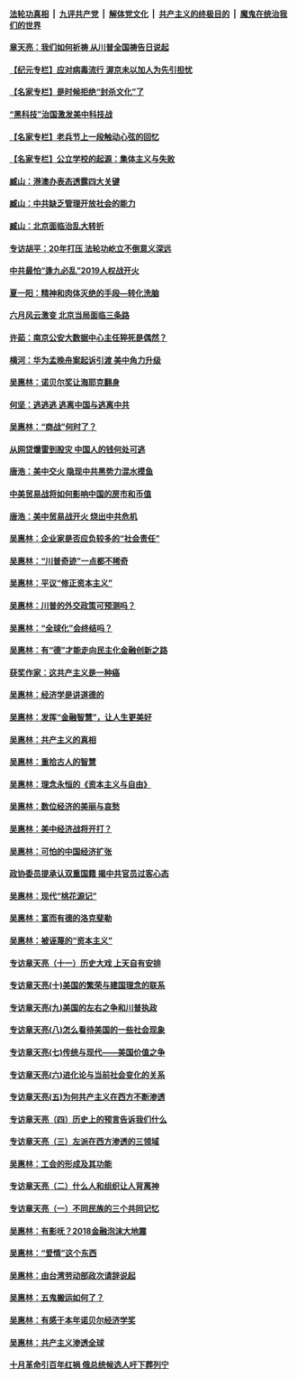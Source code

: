 

####  [法轮功真相](../../../../basic/blob/master/README.md?t=06290731) &nbsp;|&nbsp; [九评共产党](../../../../9ping.md/blob/master/README.md?t=06290731) &nbsp;|&nbsp; [解体党文化](../../../../jtdwh.md/blob/master/README.md?t=06290731)  &nbsp;|&nbsp; [共产主义的终极目的](../../../../gczydzjmd.md/blob/master/README.md?t=06290731) &nbsp;|&nbsp; [魔鬼在统治我们的世界](../../../../mgztzwmdsj.md/blob/master/README.md?t=06290731) 

#### [章天亮：我们如何祈祷 从川普全国祷告日说起](../pages/nsc423/n11944627.md?t=06290731) 

#### [【纪元专栏】应对病毒流行 渥京未以加人为先引担忧](../pages/nsc423/n11875714.md?t=06290731) 

#### [【名家专栏】是时候拒绝“封杀文化”了](../pages/nsc423/n11814093.md?t=06290731) 

#### [“黑科技”治国激发美中科技战](../pages/nsc423/n11638056.md?t=06290731) 

#### [【名家专栏】老兵节上一段触动心弦的回忆](../pages/nsc423/n11646016.md?t=06290731) 

#### [【名家专栏】公立学校的起源：集体主义与失败](../pages/nsc423/n11601833.md?t=06290731) 

#### [臧山：港澳办表态透露四大关键](../pages/nsc423/n11421628.md?t=06290731) 

#### [臧山：中共缺乏管理开放社会的能力](../pages/nsc423/n11407457.md?t=06290731) 

#### [臧山：北京面临治乱大转折](../pages/nsc423/n11406895.md?t=06290731) 

#### [专访胡平：20年打压 法轮功屹立不倒意义深远](../pages/nsc423/n11398800.md?t=06290731) 

#### [中共最怕“逢九必乱”2019人权战开火](../pages/nsc423/n11385248.md?t=06290731) 

#### [夏一阳：精神和肉体灭绝的手段—转化洗脑](../pages/nsc423/n11368250.md?t=06290731) 

#### [六月风云激变 北京当局面临三条路](../pages/nsc423/n11313668.md?t=06290731) 

#### [许茹：南京公安大数据中心主任猝死是偶然？](../pages/nsc423/n11064744.md?t=06290731) 

#### [横河：华为孟晚舟案起诉引渡 美中角力升级](../pages/nsc423/n11027230.md?t=06290731) 

#### [吴惠林：诺贝尔奖让海耶克翻身](../pages/nsc423/n10890049.md?t=06290731) 

#### [何坚：逃逃逃 逃离中国与逃离中共](../pages/nsc423/n10592891.md?t=06290731) 

#### [吴惠林：“商战”何时了？](../pages/nsc423/n10573558.md?t=06290731) 

#### [从网贷爆雷到股灾 中国人的钱何处可逃](../pages/nsc423/n10572800.md?t=06290731) 

#### [唐浩：美中交火 隐现中共黑势力混水摸鱼](../pages/nsc423/n10544040.md?t=06290731) 

#### [中美贸易战将如何影响中国的房市和币值](../pages/nsc423/n10543697.md?t=06290731) 

#### [唐浩：美中贸易战开火 烧出中共危机](../pages/nsc423/n10540126.md?t=06290731) 

#### [吴惠林：企业家是否应负较多的“社会责任”](../pages/nsc423/n10535022.md?t=06290731) 

#### [吴惠林：“川普奇迹”一点都不稀奇](../pages/nsc423/n10512808.md?t=06290731) 

#### [吴惠林：平议“修正资本主义”](../pages/nsc423/n10495724.md?t=06290731) 

#### [吴惠林：川普的外交政策可预测吗？](../pages/nsc423/n10462387.md?t=06290731) 

#### [吴惠林：“全球化”会终结吗？](../pages/nsc423/n10452838.md?t=06290731) 

#### [吴惠林：有“德”才能走向民主化金融创新之路](../pages/nsc423/n10432292.md?t=06290731) 

#### [获奖作家：这共产主义是一种癌](../pages/nsc423/n10431541.md?t=06290731) 

#### [吴惠林：经济学是讲道德的](../pages/nsc423/n10398014.md?t=06290731) 

#### [吴惠林：发挥“金融智慧”，让人生更美好](../pages/nsc423/n10375019.md?t=06290731) 

#### [吴惠林：共产主义的真相](../pages/nsc423/n10351394.md?t=06290731) 

#### [吴惠林：重拾古人的智慧](../pages/nsc423/n10337691.md?t=06290731) 

#### [吴惠林：理念永恒的《资本主义与自由》](../pages/nsc423/n10316274.md?t=06290731) 

#### [吴惠林：数位经济的美丽与哀愁](../pages/nsc423/n10292946.md?t=06290731) 

#### [吴惠林：美中经济战将开打？](../pages/nsc423/n10258825.md?t=06290731) 

#### [吴惠林：可怕的中国经济扩张](../pages/nsc423/n10219147.md?t=06290731) 

#### [政协委员提承认双重国籍 揭中共官员过客心态](../pages/nsc423/n10208809.md?t=06290731) 

#### [吴惠林：现代“桃花源记”](../pages/nsc423/n10185234.md?t=06290731) 

#### [吴惠林：富而有德的洛克斐勒](../pages/nsc423/n10142264.md?t=06290731) 

#### [吴惠林：被诬蔑的“资本主义”](../pages/nsc423/n10124816.md?t=06290731) 

#### [专访章天亮（十一）历史大戏 上天自有安排](../pages/nsc423/n10094905.md?t=06290731) 

#### [专访章天亮(十)美国的繁荣与建国理念的联系](../pages/nsc423/n10094899.md?t=06290731) 

#### [专访章天亮(九)美国的左右之争和川普执政](../pages/nsc423/n10094889.md?t=06290731) 

#### [专访章天亮(八)怎么看待美国的一些社会现象](../pages/nsc423/n10094857.md?t=06290731) 

#### [专访章天亮(七)传统与现代——美国价值之争](../pages/nsc423/n10093140.md?t=06290731) 

#### [专访章天亮(六)进化论与当前社会变化的关系](../pages/nsc423/n10092036.md?t=06290731) 

#### [专访章天亮(五)为何共产主义在西方不断渗透](../pages/nsc423/n10083620.md?t=06290731) 

#### [专访章天亮（四）历史上的预言告诉我们什么](../pages/nsc423/n10083606.md?t=06290731) 

#### [专访章天亮（三）左派在西方渗透的三领域](../pages/nsc423/n10081115.md?t=06290731) 

#### [吴惠林：工会的形成及其功能](../pages/nsc423/n10080633.md?t=06290731) 

#### [专访章天亮（二）什么人和组织让人背离神](../pages/nsc423/n10076637.md?t=06290731) 

#### [专访章天亮（一）不同民族的三个共同记忆](../pages/nsc423/n10074188.md?t=06290731) 

#### [吴惠林：有影呒？2018金融泡沫大地震](../pages/nsc423/n10040534.md?t=06290731) 

#### [吴惠林：“爱情”这个东西](../pages/nsc423/n10019423.md?t=06290731) 

#### [吴惠林：由台湾劳动部政次请辞说起](../pages/nsc423/n9979679.md?t=06290731) 

#### [吴惠林：五鬼搬运如何了？](../pages/nsc423/n9925338.md?t=06290731) 

#### [吴惠林：有感于本年诺贝尔经济学奖](../pages/nsc423/n9871883.md?t=06290731) 

#### [吴惠林：共产主义渗透全球](../pages/nsc423/n9812748.md?t=06290731) 

#### [十月革命引百年红祸 俄总统候选人吁下葬列宁](../pages/nsc423/n9810182.md?t=06290731) 

